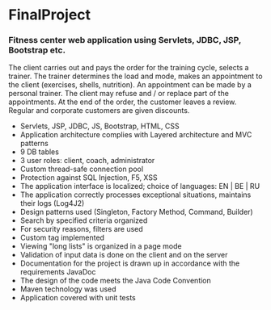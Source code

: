 # FinalProject
### Fitness center web application using Servlets, JDBC, JSP, Bootstrap etc.

The client carries out and pays the order for the training cycle, selects a trainer. The trainer determines the load and mode, makes an appointment to the client (exercises, shells, nutrition). An appointment can be made by a personal trainer. The client may refuse and / or replace part of the appointments. At the end of the order, the customer leaves a review. Regular and corporate customers are given discounts.

*	Servlets, JSP, JDBC, JS, Bootstrap, HTML, CSS
*	Application architecture complies with Layered architecture and MVC patterns
*	9 DB tables
*	3 user roles: client, coach, administrator
*	Custom thread-safe connection pool
*	Protection against SQL Injection, F5, XSS
*	The application interface is localized; choice of languages: EN | BE | RU
*	The application correctly processes exceptional situations, maintains their logs (Log4J2)
*	Design patterns used (Singleton, Factory Method, Command, Builder)
*	Search by specified criteria organized
*	For security reasons, filters are used
*	Custom tag implemented
*	Viewing "long lists" is organized in a page mode
*	Validation of input data is done on the client and on the server
*	Documentation for the project is drawn up in accordance with the requirements JavaDoc
*	The design of the code meets the Java Code Convention
*	Maven technology was used
*	Application covered with unit tests
